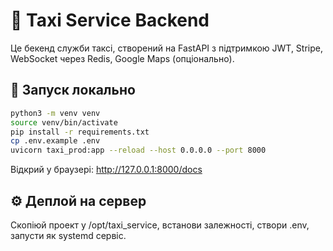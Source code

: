 # 🚖 Taxi Service Backend
Це бекенд служби таксі, створений на FastAPI з підтримкою JWT, Stripe, WebSocket через Redis, Google Maps (опціонально).

## 🚀 Запуск локально
```bash
python3 -m venv venv
source venv/bin/activate
pip install -r requirements.txt
cp .env.example .env
uvicorn taxi_prod:app --reload --host 0.0.0.0 --port 8000
```
Відкрий у браузері: http://127.0.0.1:8000/docs

## ⚙️ Деплой на сервер
Скопіюй проект у /opt/taxi_service, встанови залежності, створи .env, запусти як systemd сервіс.

